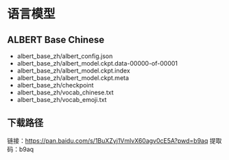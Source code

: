 # 语言模型

## ALBERT Base Chinese
- albert_base_zh/albert_config.json 
- albert_base_zh/albert_model.ckpt.data-00000-of-00001
- albert_base_zh/albert_model.ckpt.index
- albert_base_zh/albert_model.ckpt.meta
- albert_base_zh/checkpoint
- albert_base_zh/vocab_chinese.txt
- albert_base_zh/vocab_emoji.txt

## 下载路径
链接：https://pan.baidu.com/s/1BuXZyj1VmlvX60agv0cE5A?pwd=b9aq 
提取码：b9aq
